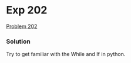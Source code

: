 # Exp 202
[Problem 202](https://leetcode.com/problems/happy-number/description/)

### Solution
Try to get familiar with the While and If in python.
